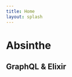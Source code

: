 ```yaml
---
title: Home
layout: splash
---
```


# Absinthe

<h2>GraphQL <span class="amp">&amp;</span> Elixir</h2>
